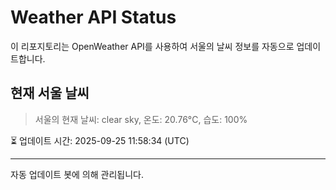 
# Weather API Status

이 리포지토리는 OpenWeather API를 사용하여 서울의 날씨 정보를 자동으로 업데이트합니다.

## 현재 서울 날씨
> 서울의 현재 날씨: clear sky, 온도: 20.76°C, 습도: 100%

⏳ 업데이트 시간: 2025-09-25 11:58:34 (UTC)

---
자동 업데이트 봇에 의해 관리됩니다.
